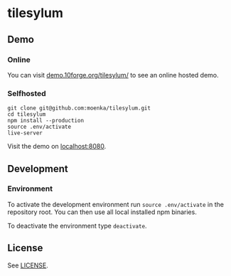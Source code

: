 tilesylum
=========

Demo
----

### Online

You can visit [demo.10forge.org/tilesylum/](http://demo.10forge.org/tilesylum/) to see an online hosted demo.

### Selfhosted

```
git clone git@github.com:moenka/tilesylum.git
cd tilesylum
npm install --production
source .env/activate
live-server
```

Visit the demo on [localhost:8080](http://localhost:8080).

Development
-----------

### Environment

To activate the development environment run `source .env/activate` in the repository root. You can then use all local installed npm binaries.

To deactivate the environment type `deactivate`.

License
-------

See [LICENSE](LICENSE).
